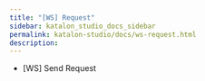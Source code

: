 ```yaml
---
title: "[WS] Request" 
sidebar: katalon_studio_docs_sidebar
permalink: katalon-studio/docs/ws-request.html 
description: 
---
```

*   \[WS\] Send Request